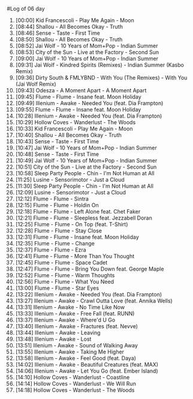 #Log of 06 day

1. [00:00] Kid Francescoli - Play Me Again - Moon
1. [08:44] Shallou - All Becomes Okay - Truth
1. [08:46] Sense - Taste - First Time
1. [08:50] Shallou - All Becomes Okay - Truth
1. [08:52] Jai Wolf - 10 Years of Mom+Pop - Indian Summer
1. [08:53] City of the Sun - Live at the Factory - Second Sun
1. [09:00] Jai Wolf - 10 Years of Mom+Pop - Indian Summer
1. [09:31] Jai Wolf - Kindred Spirits (Remixes) - Indian Summer (Kasbo Remix)
1. [09:36] Dirty South & FMLYBND - With You (The Remixes) - With You (Jai Wolf Remix)
1. [09:43] Odesza - A Moment Apart - A Moment Apart
1. [09:45] Flume - Flume - Insane feat. Moon Holiday
1. [09:49] Illenium - Awake - Needed You (feat. Dia Frampton)
1. [09:55] Flume - Flume - Insane feat. Moon Holiday
1. [10:28] Illenium - Awake - Needed You (feat. Dia Frampton)
1. [10:29] Hollow Coves - Wanderlust - The Woods
1. [10:33] Kid Francescoli - Play Me Again - Moon
1. [10:40] Shallou - All Becomes Okay - Truth
1. [10:43] Sense - Taste - First Time
1. [10:47] Jai Wolf - 10 Years of Mom+Pop - Indian Summer
1. [10:48] Sense - Taste - First Time
1. [10:49] Jai Wolf - 10 Years of Mom+Pop - Indian Summer
1. [10:51] City of the Sun - Live at the Factory - Second Sun
1. [10:58] Sleep Party People - Chin - I'm Not Human at All
1. [11:25] Lusine - Sensorimotor - Just a Cloud
1. [11:30] Sleep Party People - Chin - I'm Not Human at All
1. [12:09] Lusine - Sensorimotor - Just a Cloud
1. [12:12] Flume - Flume - Sintra
1. [12:15] Flume - Flume - Holdin On
1. [12:18] Flume - Flume - Left Alone feat. Chet Faker
1. [12:21] Flume - Flume - Sleepless feat. Jezzabell Doran
1. [12:25] Flume - Flume - On Top (feat. T-Shirt)
1. [12:28] Flume - Flume - Stay Close
1. [12:31] Flume - Flume - Insane feat. Moon Holiday
1. [12:35] Flume - Flume - Change
1. [12:37] Flume - Flume - Ezra
1. [12:41] Flume - Flume - More Than You Thought
1. [12:45] Flume - Flume - Space Cadet
1. [12:47] Flume - Flume - Bring You Down feat. George Maple
1. [12:52] Flume - Flume - Warm Thoughts
1. [12:56] Flume - Flume - What You Need
1. [13:00] Flume - Flume - Star Eyes
1. [13:22] Illenium - Awake - Needed You (feat. Dia Frampton)
1. [13:27] Illenium - Awake - Crawl Outta Love (feat. Annika Wells)
1. [13:31] Illenium - Awake - No Time Like Now
1. [13:33] Illenium - Awake - Free Fall (feat. RUNN)
1. [13:37] Illenium - Awake - Where'd U Go
1. [13:40] Illenium - Awake - Fractures (feat. Nevve)
1. [13:44] Illenium - Awake - Leaving
1. [13:48] Illenium - Awake - Lost
1. [13:51] Illenium - Awake - Sound of Walking Away
1. [13:55] Illenium - Awake - Taking Me Higher
1. [13:58] Illenium - Awake - Feel Good (feat. Daya)
1. [14:02] Illenium - Awake - Beautiful Creatures (feat. MAX)
1. [14:06] Illenium - Awake - Let You Go (feat. Ember Island)
1. [14:10] Hollow Coves - Wanderlust - Coastline
1. [14:14] Hollow Coves - Wanderlust - We Will Run
1. [14:18] Hollow Coves - Wanderlust - The Woods
